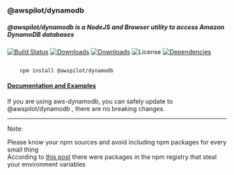 
### @awspilot/dynamodb

##### @awspilot/dynamodb is a NodeJS and Browser utility to access Amazon DynamoDB databases


[![Build Status](https://travis-ci.org/awspilot/dynamodb-oop.svg?branch=master)](https://travis-ci.org/awspilot/dynamodb-oop)
[![Downloads](https://img.shields.io/npm/dm/@awspilot/dynamodb.svg?maxAge=2592000)](https://www.npmjs.com/package/@awspilot/dynamodb)
[![Downloads](https://img.shields.io/npm/dy/@awspilot/dynamodb.svg?maxAge=2592000)](https://www.npmjs.com/package/@awspilot/dynamodb)
![License](https://img.shields.io/github/license/awspilot/dynamodb-oop.svg)
[![Dependencies](https://david-dm.org/awspilot/dynamodb-oop.svg)](https://david-dm.org/awspilot/dynamodb-oop)  


```

	npm install @awspilot/dynamodb

```
 
 
#### [ Documentation and Examples ](https://awspilot.github.io/dynamodb-oop)  


If you are using aws-dynamodb, you can safely update to @awspilot/dynamodb , there are no breaking changes.


---
Note:  

Please know your npm sources and avoid including npm packages for every small thing  
According to [this post](https://iamakulov.com/notes/npm-malicious-packages/) there were packages in the npm registry that steal your environment variables
